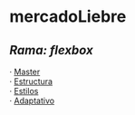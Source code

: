 # mercadoLiebre
## *Rama: flexbox*

· [Master](https://github.com/Ale-253/mercadoLiebre/tree/master)  
· [Estructura](https://github.com/Ale-253/mercadoLiebre/tree/estructura)  
· [Estilos](https://github.com/Ale-253/mercadoLiebre/edit/estilos)  
· [Adaptativo](https://github.com/Ale-253/mercadoLiebre/tree/adaptativo)

